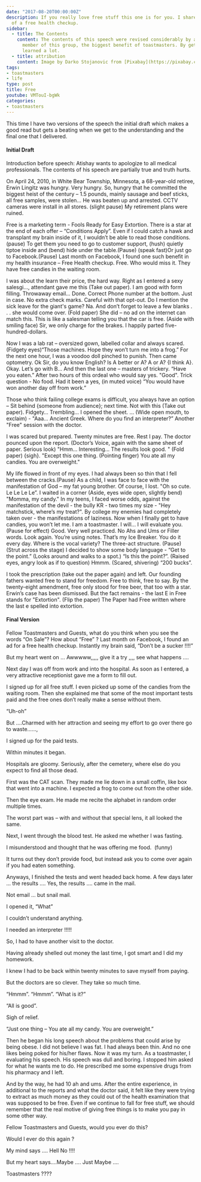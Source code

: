 ```yaml
---
date: "2017-08-20T00:00:00Z"
description: If you really love free stuff this one is for you. I share an experience
  of a free health checkup.
sidebar:
  - title: The Contents
    content: The contents of this speech were revised considerably by a senior
      member of this group, the biggest benefit of toastmasters. By getting help, I really
      learned a lot.
  - title: attribution
    content: Image by Darko Stojanovic from [Pixabay](https://pixabay.com/en/medic-hospital-laboratory-medical-563423/)
tags:
- toastmasters
- life
type: post
title: Free
youtube: VMTouI-bgWk
categories:
- toastmasters
---
```


This time I have two versions of the speech the initial draft which makes a good read but gets a beating when we get to the understanding and the final one that I delivered.

#### Initial Draft
Introduction before speech: Atishay wants to apologize to all medical professionals. The contents of his speech are partially true and truth hurts.


On April 24, 2010, in White Bear Township, Minnesota, a 68-year-old retiree, Erwin Lingitz was hungry. Very hungry. So, hungry that he committed the biggest heist of the century – 1.5 pounds, mainly sausage and beef sticks, all free samples, were stolen… He was beaten up and arrested. CCTV cameras were install in all stores. (slight pause) My retirement plans were ruined.

Free is a marketing term - Fools Ready for Easy Extortion. There is a star at the end of each offer – “Conditions Apply”. Even if I could catch a hawk and transplant my brain inside of it, I wouldn’t be able to read those conditions.(pause) To get them you need to go to customer support, (hush) quietly tiptoe inside and (bend) hide under the table.(Pause) (speak fast)Or just go to Facebook.(Pause) Last month on Facebook, I found one such benefit in my health insurance – Free Health checkup. Free. Who would miss it. They have free candies in the waiting room.

I was about the learn their price, the hard way. Right as I entered a sexy salesgi…, attendant gave me this (Take out paper). I am good with form filling. Throwaway email… Done. Correct Phone number at the bottom. Just in case. No extra check marks. Careful with that opt-out. Do I mention the sick leave for the giant's game? Na. And don’t forget to leave a few blanks . . .  she would come over. (Fold paper) She did – no ad on the internet can match this. This is like a salesman telling you that the car is free. (Aside with smiling face) Sir, we only charge for the brakes. I happily parted five-hundred-dollars.

Now I was a lab rat – oversized gown, labelled collar and always scared. (Fidgety eyes)“Those machines. Hope they won’t turn me into a frog.” For the next one hour, I was a voodoo doll pinched to punish. Then came optometry. <Point at someone at the audience> Ok Sir, do you know English? Is A better or A? A or A? {I think A}. Okay. Let’s go with B… And then the last one – masters of trickery. “Have you eaten.” After two hours of this ordeal who would say yes. "Good". Trick question - No food. Had it been a yes, (in muted voice) “You would have won another day off from work.”

Those who think failing college exams is difficult, you always have an option – Sit behind {someone from audience}; next time. Not with this (Take out paper). Fidgety… Trembling… I opened the sheet. ... (Wide open mouth, to exclaim) - "Aaa... Ancient Greek. Where do you find an interpreter?” Another "Free" session with the doctor.

I was scared but prepared. Twenty minutes are free. Rest I pay. The doctor pounced upon the report. (Doctor’s Voice, again with the same sheet of paper. Serious look) "Hmm… Interesting… The results look good. " (Fold paper)
{sigh}.
"Except this one thing. (Pointing finger) You ate all my candies. You are overweight."

My life flowed in front of my eyes. I had always been so thin that I fell between the cracks.(Pause) As a child, I was face to face with the manifestation of God – my fat young brother. Of course, I lost. "Oh so cute. Le Le Le Le”.
I waited in a corner (Aside, eyes wide open, slightly bend) "Momma, my candy."
In my teens, I faced worse odds, against the manifestation of the devil - the bully KR - two times my size - "Hey matchstick, where’s my treat?".
By college my enemies had completely taken over - the manifestations of laziness.
Now when I finally get to have candies, you won’t let me. I am a toastmaster. I will… I will evaluate you. (Pause for effect) Good. Very well practiced. No Ahs and Ums or Filler words. Look again. You’re using notes. That’s my Ice Breaker. You do it every day. Where is the vocal variety? The three-act structure. (Pause) (Strut across the stage) I decided to show some body language - “Get to the point.”
(Looks around and walks to a spot.) “Is this the point?”.
(Raised eyes, angry look as if to question) Hmmm.
(Scared, shivering) “200 bucks”.

I took the prescription (take out the paper again) and left. Our founding fathers wanted free to stand for freedom. Free to think, free to say. By the twenty-eight amendment, free only stood for free beer, that too with a star. Erwin’s case has been dismissed. But the fact remains - the last E in Free stands for "Extortion". (Flip the paper)
The Paper had Free written where the last e spelled into extortion.

#### Final Version

Fellow Toastmasters and Guests, what do you think when you see the words “On Sale”?
How about “Free” ?
Last month on Facebook, I found an ad for a free health checkup.
Instantly my brain said, “Don’t be a sucker !!!!”

But my heart went on … Awwwww,,,,, give it a try ,,,, see what happens ….

Next day I was off from work and into the hospital. As soon as I entered, a very attractive receptionist gave me a form to fill out.

I signed up for all free stuff. I even picked up some of the candies from the waiting room. Then she explained me that some of the most important tests paid and the free ones don’t really make a sense without them.

“Uh-oh”

But ….Charmed with her attraction and seeing my effort to go over there go to waste…...,

I signed up for the paid tests.

Within minutes it began.

Hospitals are gloomy. Seriously, after the cemetery, where else do you expect to find all those dead.

First was the CAT scan. They made me lie down in a small coffin, like box that went into a machine. I expected a frog to come out from the other side.

Then the eye exam. He made me recite the alphabet in random order multiple times.

The worst part was – with and without that special lens, it all looked the same.

Next, I went through the blood test. He asked me whether I was fasting.

I misunderstood and thought that he was offering me food.  (funny)

It turns out they don’t provide food, but instead ask you to come over again if you had eaten something.

Anyways, I finished the tests and went headed back home.
A few days later ... the results …. Yes, the results …. came in the mail.

Not email … but snail mail.

I opened it, “What”

I couldn’t understand anything.

I needed an interpreter !!!!!

So, I had to have another visit to the doctor.

Having already shelled out money the last time, I got smart and I did my homework.

I knew I had to be back within twenty minutes to save myself from paying.

But the doctors are so clever. They take so much time.

“Hmmm”.
“Hmmm”.
“What is it?”

“All is good”.

Sigh of relief.

“Just one thing – You ate all my candy. You are overweight.”

Then he began his long speech about the problems that could arise by being obese. I did not believe I was fat. I had always been thin. And no one likes being poked for his/her flaws.
Now it was my turn.
As a toastmaster, I evaluating his speech. His speech was dull and boring. I stopped him asked for what he wants me to do. He prescribed me some expensive drugs from his pharmacy and I left.

And by the way, he had 10 ah and ums.
After the entire experience, in additional to the reports and what the doctor said, it felt like they were trying to extract as much money as they could out of the health examination that was supposed to be free.
Even if we continue to fall for free stuff, we should remember that the real motive of giving free things is to make you pay in some other way.

Fellow Toastmasters and Guests, would you ever do this?

Would I ever do this again ?

My mind says …. Hell No !!!!

But my heart says….Maybe …. Just Maybe ….

Toastmasters ????
